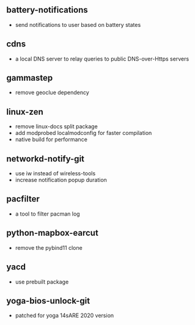 ## battery-notifications
- send notifications to user based on battery states

## cdns
- a local DNS server to relay queries to public DNS-over-Https servers

## gammastep
- remove geoclue dependency

## linux-zen
- remove linux-docs split package
- add modprobed localmodconfig for faster compilation
- native build for performance

## networkd-notify-git
- use iw instead of wireless-tools
- increase notification popup duration

## pacfilter
- a tool to filter pacman log

## python-mapbox-earcut
- remove the pybind11 clone

## yacd
- use prebuilt package

## yoga-bios-unlock-git
- patched for yoga 14sARE 2020 version
